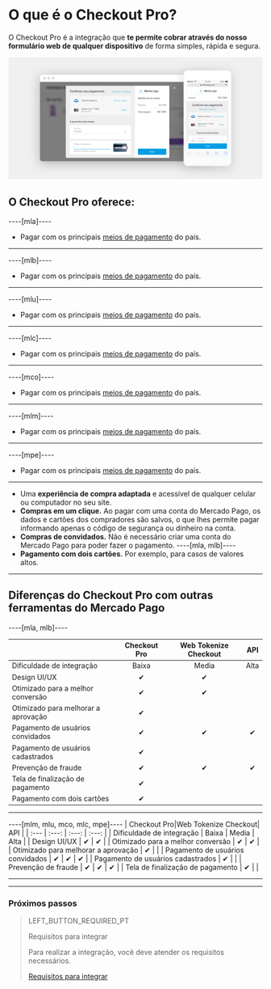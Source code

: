 # O que é o Checkout Pro?

O Checkout Pro é a integração que **te permite cobrar através do nosso formulário web de qualquer dispositivo** de forma simples, rápida e segura.

![Basic-Checkout](/images/web-payment-checkout/cho-introduction-br.png)


## O Checkout Pro oferece:

----[mla]----
* Pagar com os principais [meios de pagamento](https://www.mercadopago.com.ar/ayuda/medios-de-pago-cuotas-promociones_264) do país.
------------
----[mlb]----
* Pagar com os principais [meios de pagamento](https://www.mercadopago.com.br/ajuda/meios-de-pagamento-parcelamento_265) do país.
------------
----[mlu]----
* Pagar com os principais [meios de pagamento](https://www.mercadopago.com.uy/ayuda/medios-de-pago-cuotas-promociones_264) do país.
------------
----[mlc]----
* Pagar com os principais [meios de pagamento](https://www.mercadopago.cl/ayuda/medios-de-pago-cuotas-promociones_264) do país.
------------
----[mco]----
* Pagar com os principais [meios de pagamento](https://www.mercadopago.com.co/ayuda/medios-de-pago-cuotas-promociones_264) do país.
------------
----[mlm]----
* Pagar com os principais [meios de pagamento](https://www.mercadopago.com.mx/ayuda/medios-de-pago-cuotas-promociones_264) do país.
------------
----[mpe]----
* Pagar com os principais [meios de pagamento](https://www.mercadopago.com.pe/ayuda/medios-de-pago-cuotas-promociones_264) do país.
------------
* Uma **experiência de compra adaptada** e acessível de qualquer celular ou computador no seu site.
* **Compras em um clique.** Ao pagar com uma conta do Mercado Pago, os dados e cartões dos compradores são salvos, o que lhes permite pagar informando apenas o código de segurança ou dinheiro na conta.
* **Compras de convidados.** Não é necessário criar uma conta do Mercado Pago para poder fazer o pagamento.
----[mla, mlb]----
* **Pagamento com dois cartões.** Por exemplo, para casos de valores altos.	 
------------

## Diferenças do Checkout Pro com outras ferramentas do Mercado Pago

----[mla, mlb]----

| | Checkout Pro|Web Tokenize Checkout|      API |
| :---  | :---: | :---: | :---: |
| Dificuldade de integração 			  	     |    Baixa    |       Media         |     Alta |
| Design UI/UX 							  	           |      ✔      |         ✔           |
| Otimizado para a melhor conversão	     |      ✔      |         ✔           |
| Otimizado para melhorar a aprovação     |      ✔      |                     | |
| Pagamento de usuários convidados    	   |      ✔      |         ✔           |      ✔ |
| Pagamento de usuários cadastrados        |      ✔      |                     |
| Prevenção de fraude               	     |      ✔      |         ✔           |      ✔ |
| Tela de finalização de pagamento 		     |      ✔      |                     |
| Pagamento com dois cartões		           |      ✔      |                     |

------------

----[mlm, mlu, mco, mlc, mpe]----
                                   | Checkout Pro|Web Tokenize Checkout|      API |
| :---  | :---: | :---: | :---: |
| Dificuldade de integração 			  	     |    Baixa    |       Media         |     Alta |
| Design UI/UX 							  	           |      ✔      |         ✔           |
| Otimizado para a melhor conversão	     |      ✔      |         ✔           |
| Otimizado para melhorar a aprovação     |      ✔      |                     |
| Pagamento de usuários convidados    	   |      ✔      |         ✔           |      ✔ |
| Pagamento de usuários cadastrados        |      ✔      |                     |
| Prevenção de fraude               	     |      ✔      |         ✔           |      ✔ |
| Tela de finalização de pagamento 		     |      ✔      |                     |

------------

---

### Próximos passos

> LEFT_BUTTON_REQUIRED_PT
>
> Requisitos para integrar
>
> Para realizar a integração, você deve atender os requisitos necessários.
>
> [Requisitos para integrar](https://www.mercadopago.com.br/developers/pt/guides/online-payments/checkout-pro/previous-requirements/)
>
